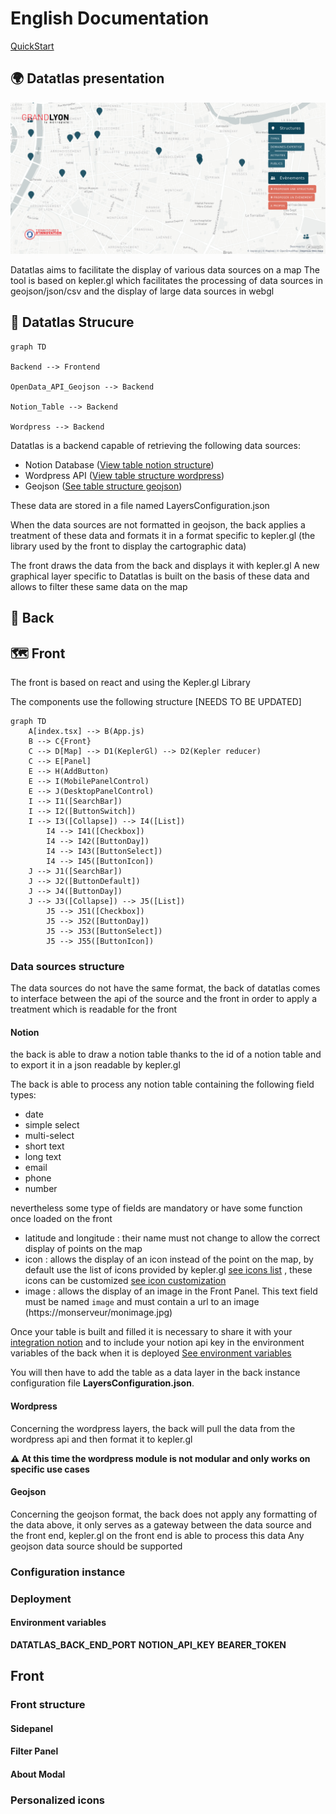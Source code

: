 # English Documentation

[QuickStart](EN/quickstart.md)

## 🌍 Datatlas presentation
![](medias/datatlas-industries.png)

Datatlas aims to facilitate the display of various data sources on a map
The tool is based on kepler.gl which facilitates the processing of data sources in geojson/json/csv and the display of large data sources in webgl

## 📄 Datatlas Strucure

```mermaid
graph TD

Backend --> Frontend

OpenData_API_Geojson --> Backend

Notion_Table --> Backend

Wordpress --> Backend
```

Datatlas is a backend capable of retrieving the following data sources:

- Notion Database ([View table notion structure](####Notion)) 
- Wordpress API ([View table structure wordpress](####Wordpress)) 
- Geojson ([See table structure geojson](####Geojson))

These data are stored in a file named LayersConfiguration.json

When the data sources are not formatted in geojson, the back applies a treatment of these data and formats it in a format specific to kepler.gl (the library used by the front to display the cartographic data)

The front draws the data from the back and displays it with kepler.gl
A new graphical layer specific to Datatlas is built on the basis of these data and allows to filter these same data on the map

## 🔩 Back

## 🗺 Front

The front is based on react and using the Kepler.gl Library

The components use the following structure
[NEEDS TO BE UPDATED]
```mermaid
graph TD
    A[index.tsx] --> B(App.js)
    B --> C{Front}
    C --> D[Map] --> D1(KeplerGl) --> D2(Kepler reducer)
    C --> E[Panel]
    E --> H(AddButton)
    E --> I(MobilePanelControl)
    E --> J(DesktopPanelControl)
    I --> I1([SearchBar])
    I --> I2([ButtonSwitch])
    I --> I3([Collapse]) --> I4([List])
        I4 --> I41([Checkbox])
        I4 --> I42([ButtonDay])
        I4 --> I43([ButtonSelect])
        I4 --> I45([ButtonIcon])
    J --> J1([SearchBar])
    J --> J2([ButtonDefault])
    J --> J4([ButtonDay])
    J --> J3([Collapse]) --> J5([List])
        J5 --> J51([Checkbox])
        J5 --> J52([ButtonDay])
        J5 --> J53([ButtonSelect])
        J5 --> J55([ButtonIcon])
```

### Data sources structure
The data sources do not have the same format, the back of datatlas comes to interface between the api of the source and the front in order to apply a treatment which is readable for the front

#### Notion 
the back is able to draw a notion table thanks to the id of a notion table and to export it in a json readable by kepler.gl

The back is able to process any notion table containing the following field types:

- date
- simple select
- multi-select
- short text
- long text
- email
- phone
- number


nevertheless some type of fields are mandatory or have some function once loaded on the front

- latitude and longitude : their name must not change to allow the correct display of points on the map
- icon : allows the display of an icon instead of the point on the map, by default use the list of icons provided by kepler.gl [see icons list](https://d1a3f4spazzrp4.cloudfront.net/kepler.gl/icons/svg-icons.json) , these icons can be customized [see icon customization ](###icone-personalized)
- image : allows the display of an image in the Front Panel. This text field must be named `image` and must contain a url to an image (https://monserveur/monimage.jpg)

Once your table is built and filled it is necessary to share it with your [integration notion](https://www.notion.so/my-integrations) and to include your notion api key in the environment variables of the back when it is deployed [See environment variables](####Environment-variables)

You will then have to add the table as a data layer in the back instance configuration file **LayersConfiguration.json**.


#### Wordpress 
Concerning the wordpress layers, the back will pull the data from the wordpress api and then format it to kepler.gl

**⚠ At this time the wordpress module is not modular and only works on specific use cases**


#### Geojson
Concerning the geojson format, the back does not apply any formatting of the data above, it only serves as a gateway between the data source and the front end, kepler.gl on the front end is able to process this data
Any geojson data source should be supported

### Configuration instance

### Deployment
#### Environment variables
**DATATLAS_BACK_END_PORT**
**NOTION_API_KEY**
**BEARER_TOKEN**


## Front
### Front structure
#### Sidepanel
#### Filter Panel
#### About Modal

### Personalized icons